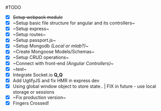 #TODO
- [x] ~~Setup webpack module~~
- [x] ~Setup basic file structure for angular and its controllers~
- [x] ~Setup express~
- [x] ~Setup routes~
- [x] ~Setup passport.js~
- [x] ~Setup Mongodb _(Local or mlab?)_~
- [x] ~Create Mongoose Models/Schemas~
- [x] ~Setup CRUD operations~
- [x] ~Connect with front-end _(Angular Controllers)_~
- [x] ~test~
- [x] Integrate Socket.io **Q_Q**
- [x] Add UglifyJS and fix HMR in express dev
- [x] Using global window object to store state.. | FIX in future - use local storage or sessions
- [x] ~Fix production version~
- [x] Fingers Crossed!
